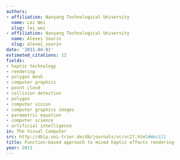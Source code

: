 ```yaml
---
authors:
- affiliation: Nanyang Technological University
  name: Lei Wei
  slug: lei_wei
- affiliation: Nanyang Technological University
  name: Alexei Sourin
  slug: alexei_sourin
date: '2011-04-01'
estimated_citations: 12
fields:
- haptic technology
- rendering
- polygon mesh
- computer graphics
- point cloud
- collision detection
- polygon
- computer vision
- computer graphics images
- parametric equation
- computer science
- artificial intelligence
in: The Visual Computer
src: http://dblp.uni-trier.de/db/journals/vc/vc27.html#WeiS11
title: Function-based approach to mixed haptic effects rendering
year: 2011
---
```

